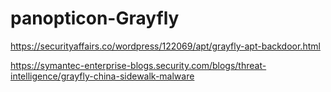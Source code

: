 # panopticon-Grayfly

https://securityaffairs.co/wordpress/122069/apt/grayfly-apt-backdoor.html

https://symantec-enterprise-blogs.security.com/blogs/threat-intelligence/grayfly-china-sidewalk-malware
